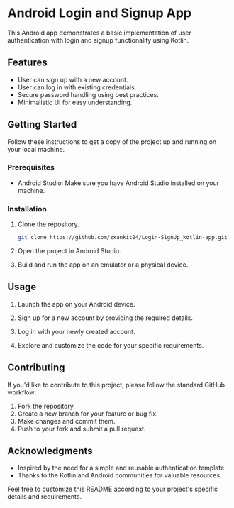 # Android Login and Signup App

This Android app demonstrates a basic implementation of user authentication with login and signup functionality using Kotlin.

## Features

- User can sign up with a new account.
- User can log in with existing credentials.
- Secure password handling using best practices.
- Minimalistic UI for easy understanding.

## Getting Started

Follow these instructions to get a copy of the project up and running on your local machine.

### Prerequisites

- Android Studio: Make sure you have Android Studio installed on your machine.

### Installation

1. Clone the repository.

    ```bash
    git clone https://github.com/zxankit24/Login-SignUp_kotlin-app.git
    ```

2. Open the project in Android Studio.

3. Build and run the app on an emulator or a physical device.

## Usage

1. Launch the app on your Android device.

2. Sign up for a new account by providing the required details.

3. Log in with your newly created account.

4. Explore and customize the code for your specific requirements.

## Contributing

If you'd like to contribute to this project, please follow the standard GitHub workflow:

1. Fork the repository.
2. Create a new branch for your feature or bug fix.
3. Make changes and commit them.
4. Push to your fork and submit a pull request.


## Acknowledgments

- Inspired by the need for a simple and reusable authentication template.
- Thanks to the Kotlin and Android communities for valuable resources.

Feel free to customize this README according to your project's specific details and requirements.
